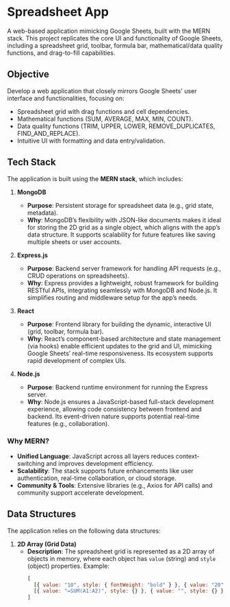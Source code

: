 # Spreadsheet App

A web-based application mimicking Google Sheets, built with the MERN stack. This project replicates the core UI and functionality of Google Sheets, including a spreadsheet grid, toolbar, formula bar, mathematical/data quality functions, and drag-to-fill capabilities.

## Objective
Develop a web application that closely mirrors Google Sheets' user interface and functionalities, focusing on:
- Spreadsheet grid with drag functions and cell dependencies.
- Mathematical functions (SUM, AVERAGE, MAX, MIN, COUNT).
- Data quality functions (TRIM, UPPER, LOWER, REMOVE_DUPLICATES, FIND_AND_REPLACE).
- Intuitive UI with formatting and data entry/validation.

## Tech Stack
The application is built using the **MERN stack**, which includes:

1. **MongoDB**  
   - **Purpose**: Persistent storage for spreadsheet data (e.g., grid state, metadata).
   - **Why**: MongoDB’s flexibility with JSON-like documents makes it ideal for storing the 2D grid as a single object, which aligns with the app’s data structure. It supports scalability for future features like saving multiple sheets or user accounts.

2. **Express.js**  
   - **Purpose**: Backend server framework for handling API requests (e.g., CRUD operations on spreadsheets).
   - **Why**: Express provides a lightweight, robust framework for building RESTful APIs, integrating seamlessly with MongoDB and Node.js. It simplifies routing and middleware setup for the app’s needs.

3. **React**  
   - **Purpose**: Frontend library for building the dynamic, interactive UI (grid, toolbar, formula bar).
   - **Why**: React’s component-based architecture and state management (via hooks) enable efficient updates to the grid and UI, mimicking Google Sheets’ real-time responsiveness. Its ecosystem supports rapid development of complex UIs.

4. **Node.js**  
   - **Purpose**: Backend runtime environment for running the Express server.
   - **Why**: Node.js ensures a JavaScript-based full-stack development experience, allowing code consistency between frontend and backend. Its event-driven nature supports potential real-time features (e.g., collaboration).

### Why MERN?
- **Unified Language**: JavaScript across all layers reduces context-switching and improves development efficiency.
- **Scalability**: The stack supports future enhancements like user authentication, real-time collaboration, or cloud storage.
- **Community & Tools**: Extensive libraries (e.g., Axios for API calls) and community support accelerate development.

## Data Structures
The application relies on the following data structures:

1. **2D Array (Grid Data)**  
   - **Description**: The spreadsheet grid is represented as a 2D array of objects in memory, where each object has `value` (string) and `style` (object) properties. Example:
     ```javascript
     [
       [{ value: "10", style: { fontWeight: "bold" } }, { value: "20", style: {} }],
       [{ value: "=SUM(A1:A2)", style: {} }, { value: "", style: {} }]
     ]
